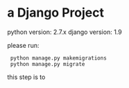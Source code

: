 # a Django Project 

python version: 2.7.x
django version: 1.9

please run:
```
 python manage.py makemigrations
 python manage.py migrate
```
this step is to 

